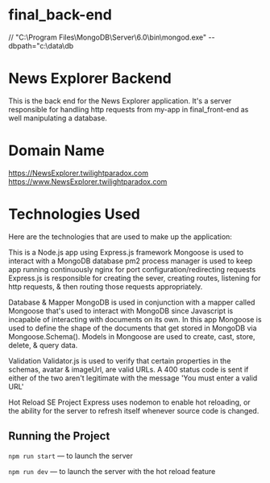 # final_back-end
// "C:\Program Files\MongoDB\Server\6.0\bin\mongod.exe" --dbpath="c:\data\db

# News Explorer Backend

This is the back end for the News Explorer application. It's a server responsible for handling http requests from my-app in final_front-end as well manipulating a database.

# Domain Name
https://NewsExplorer.twilightparadox.com
https://www.NewsExplorer.twilightparadox.com

# Technologies Used

Here are the technologies that are used to make up the application:

This is a Node.js app using Express.js framework
Mongoose is used to interact with a MongoDB database
pm2 process manager is used to keep app running continuously
nginx for port configuration/redirecting requests
Express.js is responsible for creating the sever, creating routes, listening for http requests, & then routing those requests appropriately.

Database & Mapper
MongoDB is used in conjunction with a mapper called Mongoose that's used to interact with MongoDB since Javascript is incapable of interacting with documents on its own. In this app Mongoose is used to define the shape of the documents that get stored in MongoDB via Mongoose.Schema(). Models in Mongoose are used to create, cast, store, delete, & query data.

Validation
Validator.js is used to verify that certain properties in the schemas, avatar & imageUrl, are valid URLs. A 400 status code is sent if either of the two aren't legitimate with the message 'You must enter a valid URL'

Hot Reload
SE Project Express uses nodemon to enable hot reloading, or the ability for the server to refresh itself whenever source code is changed.

## Running the Project

`npm run start` — to launch the server

`npm run dev` — to launch the server with the hot reload feature
